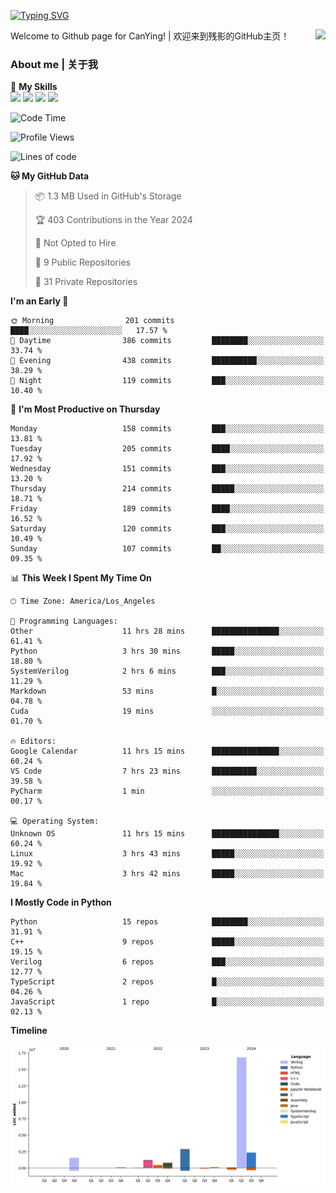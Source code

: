 [![Typing SVG](https://readme-typing-svg.herokuapp.com?size=25&duration=3500&color=00FFFF&vCenter=true&width=250&height=40&lines=Hi+Welcome+%F0%9F%91%8B%F0%9F%8F%BB;I'm+CanYing|残影)](https://git.io/typing-svg)

<a href="#">
  <img align="right" src="https://github-readme-stats.vercel.app/api?username=CanYing0913&count_private=true&rank_icon=github&show_icons=true&bg_color=15,f2f7fd,E0EAFC&" />
</a>

Welcome to Github page for CanYing! | 欢迎来到残影的GitHub主页！

### About me | 关于我

🌟 **My Skills**  
![](https://img.shields.io/badge/-C-A8B9CC?style=flat-square&logo=C&logoColor=fff)
![](https://img.shields.io/badge/-C++-00599C?style=flat-square&logo=Cpp&logoColor=fff)
![](https://img.shields.io/badge/-Python-3776AB?style=flat-square&logo=Python&logoColor=fff)
![](https://img.shields.io/badge/-Linux-000000?style=flat-square&logo=Linux&logoColor=fff)

<!--START_SECTION:waka-->
![Code Time](http://img.shields.io/badge/Code%20Time-532%20hrs%2010%20mins-blue)

![Profile Views](http://img.shields.io/badge/Profile%20Views-1-blue)

![Lines of code](https://img.shields.io/badge/From%20Hello%20World%20I%27ve%20Written-26.3%20million%20lines%20of%20code-blue)

**🐱 My GitHub Data** 

> 📦 1.3 MB Used in GitHub's Storage 
 > 
> 🏆 403 Contributions in the Year 2024
 > 
> 🚫 Not Opted to Hire
 > 
> 📜 9 Public Repositories 
 > 
> 🔑 31 Private Repositories 
 > 
**I'm an Early 🐤** 

```text
🌞 Morning                201 commits         ████░░░░░░░░░░░░░░░░░░░░░   17.57 % 
🌆 Daytime                386 commits         ████████░░░░░░░░░░░░░░░░░   33.74 % 
🌃 Evening                438 commits         ██████████░░░░░░░░░░░░░░░   38.29 % 
🌙 Night                  119 commits         ███░░░░░░░░░░░░░░░░░░░░░░   10.40 % 
```
📅 **I'm Most Productive on Thursday** 

```text
Monday                   158 commits         ███░░░░░░░░░░░░░░░░░░░░░░   13.81 % 
Tuesday                  205 commits         ████░░░░░░░░░░░░░░░░░░░░░   17.92 % 
Wednesday                151 commits         ███░░░░░░░░░░░░░░░░░░░░░░   13.20 % 
Thursday                 214 commits         █████░░░░░░░░░░░░░░░░░░░░   18.71 % 
Friday                   189 commits         ████░░░░░░░░░░░░░░░░░░░░░   16.52 % 
Saturday                 120 commits         ███░░░░░░░░░░░░░░░░░░░░░░   10.49 % 
Sunday                   107 commits         ██░░░░░░░░░░░░░░░░░░░░░░░   09.35 % 
```


📊 **This Week I Spent My Time On** 

```text
🕑︎ Time Zone: America/Los_Angeles

💬 Programming Languages: 
Other                    11 hrs 28 mins      ███████████████░░░░░░░░░░   61.41 % 
Python                   3 hrs 30 mins       █████░░░░░░░░░░░░░░░░░░░░   18.80 % 
SystemVerilog            2 hrs 6 mins        ███░░░░░░░░░░░░░░░░░░░░░░   11.29 % 
Markdown                 53 mins             █░░░░░░░░░░░░░░░░░░░░░░░░   04.78 % 
Cuda                     19 mins             ░░░░░░░░░░░░░░░░░░░░░░░░░   01.70 % 

🔥 Editors: 
Google Calendar          11 hrs 15 mins      ███████████████░░░░░░░░░░   60.24 % 
VS Code                  7 hrs 23 mins       ██████████░░░░░░░░░░░░░░░   39.58 % 
PyCharm                  1 min               ░░░░░░░░░░░░░░░░░░░░░░░░░   00.17 % 

💻 Operating System: 
Unknown OS               11 hrs 15 mins      ███████████████░░░░░░░░░░   60.24 % 
Linux                    3 hrs 43 mins       █████░░░░░░░░░░░░░░░░░░░░   19.92 % 
Mac                      3 hrs 42 mins       █████░░░░░░░░░░░░░░░░░░░░   19.84 % 
```

**I Mostly Code in Python** 

```text
Python                   15 repos            ████████░░░░░░░░░░░░░░░░░   31.91 % 
C++                      9 repos             █████░░░░░░░░░░░░░░░░░░░░   19.15 % 
Verilog                  6 repos             ███░░░░░░░░░░░░░░░░░░░░░░   12.77 % 
TypeScript               2 repos             █░░░░░░░░░░░░░░░░░░░░░░░░   04.26 % 
JavaScript               1 repo              █░░░░░░░░░░░░░░░░░░░░░░░░   02.13 % 
```



**Timeline**

![Lines of Code chart](https://raw.githubusercontent.com/CanYing0913/CanYing0913/master/assets/bar_graph.png)


<!--END_SECTION:waka-->
